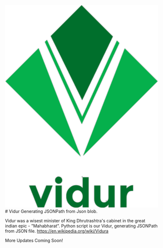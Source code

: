 ![Logo](https://github.com/ChiragKParmar/vidur/blob/master/img/vidur_logo.png) # Vidur
Generating JSONPath from Json blob. 

Vidur was a wisest minister of King Dhrutrashtra's cabinet in the great indian epic - "Mahabharat". Python script is our Vidur, generating JSONPath from JSON file.
https://en.wikipedia.org/wiki/Vidura

More Updates Coming Soon! 
